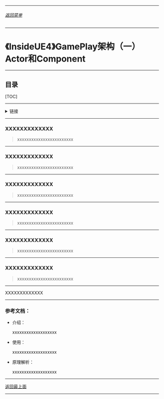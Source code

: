 
------

###### [返回菜单](../ZhiHu_UE_Core_Menu.md)

------

# 《InsideUE4》GamePlay架构（一）Actor和Component

------

## 目录

[TOC]

------

<details>
<summary>链接</summary>

> [《InsideUE4》GamePlay架构（一）Actor和Component - 知乎](https://zhuanlan.zhihu.com/p/22833151)

------

</details>

------

### XXXXXXXXXXXXX

> xxxxxxxxxxxxxxxxxxxxxxxx

------

### XXXXXXXXXXXXX

> xxxxxxxxxxxxxxxxxxxxxxxx

------

### XXXXXXXXXXXXX

> xxxxxxxxxxxxxxxxxxxxxxxx

------

### XXXXXXXXXXXXX

> xxxxxxxxxxxxxxxxxxxxxxxx

------

### XXXXXXXXXXXXX

> xxxxxxxxxxxxxxxxxxxxxxxx

------

### XXXXXXXXXXXXX

> xxxxxxxxxxxxxxxxxxxxxxxx

------

XXXXXXXXXXXXX
___________________________________________________________________________________________

### 参考文档：

- 介绍：

  xxxxxxxxxxxxxxxxxxx

- 使用：

  xxxxxxxxxxxxxxxxxxx

- 原理解析：

  xxxxxxxxxxxxxxxxxxx

------

[返回最上面](#返回菜单)

___________________________________________________________________________________________
